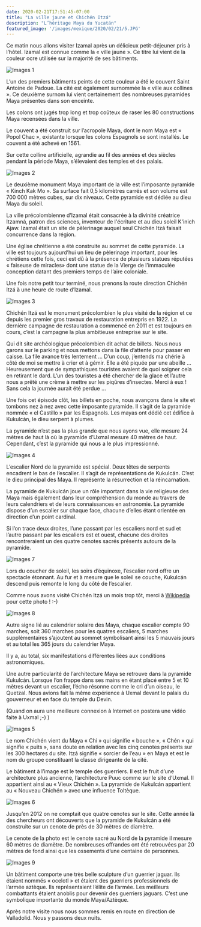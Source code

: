 ```yaml
---
date: 2020-02-21T17:51:45-07:00
title: "La ville jaune et Chichén Itzá"
description: "L’héritage Maya du Yucatán"
featured_image: '/images/mexique/2020/02/21/5.JPG'
---
```


Ce matin nous allons visiter Izamal après un délicieux petit-déjeuner pris à l’hôtel. Izamal est connue comme la « ville jaune ». Ce titre lui vient de la couleur ocre utilisée sur la majorité de ses bâtiments. 

![Images 1](/images/mexique/2020/02/21/1.JPG)

L’un des premiers bâtiments peints de cette couleur a été le couvent Saint Antoine de Padoue. La cité est également surnommée la « ville aux collines ». Ce deuxième surnom lui vient certainement des nombreuses pyramides Maya présentes dans son enceinte. 

Les colons ont jugés trop long et trop coûteux de raser les 80 constructions Maya recensées dans la ville. 

Le couvent a été construit sur l’acropole Maya, dont le nom Maya est « Popol Chac », existante lorsque les colons Espagnols se sont installés. Le couvent a été achevé en 1561.

Sur cette colline artificielle, agrandie au fil des années  et des siècles pendant la période Maya, s’élevaient des temples et des palais. 

![Images 2](/images/mexique/2020/02/21/2.JPG)

Le deuxième monument Maya important de la ville est l’imposante pyramide « Kinch Kak Mo ». Sa surface fait 0,5 kilomètres carrés et son volume est 700 000 mètres cubes, sur dix niveaux. Cette pyramide est dédiée au dieu Maya du soleil. 

La ville précolombienne d’Izamal était consacrée à la divinité créatrice Itzamná, patron des sciences, inventeur de l'écriture et au dieu soleil K'inich Ajaw. Izamal était un site de pèlerinage auquel seul Chichén Itzá faisait concurrence dans la région.

Une église chrétienne a été construite au sommet de cette pyramide. La ville est toujours aujourd’hui un lieu de pèlerinage important, pour les chrétiens cette fois, ceci est dû à la présence de plusieurs statues réputées « faiseuse de miracles» dont une statue de la Vierge de l’immaculée conception datant des premiers temps de l’aire coloniale. 

Une fois notre petit tour terminé, nous prenons la route direction Chichén Itzá à une heure de route d’Izamal. 

![Images 3](/images/mexique/2020/02/21/3.JPG)

Chichén Itzá est le monument précolombien le plus visité de la région et ce depuis les premier gros travaux de restauration entrepris en 1922. La dernière campagne de restauration a commencé en 2011 et est toujours en cours, c’est la campagne la plus ambitieuse entreprise sur le site. 

Qui dit site archéologique précolombien dit achat de billets. Nous nous garons sur le parking et nous mettons dans la file d’attente pour passer en caisse. La file avance très lentement ... D’un coup, j’entends ma chérie à côté de moi se mettre à crier et à gémir. Elle a été piquée par une abeille ... Heureusement que de sympathiques touristes avaient de quoi soigner cela en retirant le dard. L’un des touristes a été chercher de la glace et l’autre nous a prêté une crème à mettre sur les piqûres d’insectes. Merci à eux ! Sans cela la journée aurait été perdue ...

Une fois cet épisode clôt, les billets en poche, nous avançons dans le site et tombons nez à nez avec cette imposante pyramide. Il s’agit de la pyramide nommée « el Castillo » par les Espagnols. Les mayas ont dédié cet édifice à Kukulcán, le dieu serpent à plumes. 

La pyramide n’est pas la plus grande que nous ayons vue, elle mesure 24 mètres de haut là où la pyramide d’Uxmal mesure 40 mètres de haut. Cependant, c’est la pyramide qui nous a le plus impressionné. 

![Images 4](/images/mexique/2020/02/21/4.JPG)

L’escalier Nord de la pyramide est spécial. Deux têtes de serpents encadrent le bas de l’escalier. Il s’agit de représentations de Kukulcán. C’est le dieu principal des Maya. Il représente la résurrection et la réincarnation. 

La pyramide de Kukulcán joue un rôle important dans la vie religieuse des Maya mais également dans leur compréhension du monde au travers de leurs calendriers et de leurs connaissances en astronomie. La pyramide dispose d’un escalier sur chaque face, chacune d’elles étant orientée en direction d’un point cardinal. 

Si l’on trace deux droites, l’une passant par les escaliers nord et sud et l’autre passant par les escaliers est et ouest, chacune des droites rencontreraient un des quatre cenotes sacrés présents autours de la pyramide. 


![Images 7](/images/mexique/2020/02/21/7.JPG)

Lors du coucher de soleil, les soirs d’équinoxe, l’escalier nord offre un spectacle étonnant. Au fur et à mesure que le soleil se couche, Kukulcán descend puis remonte le long du côté de l’escalier. 

Comme nous avons visité Chichén Itzá un mois trop tôt, merci à [Wikipedia](https://fr.m.wikipedia.org/wiki/Fichier:ChichenItzaEquinox.jpg) pour cette photo ! :-)

![Images 8](/images/mexique/2020/02/21/8.JPG)

Autre signe lié au calendrier solaire des Maya, chaque escalier compte 90 marches, soit 360 marches pour les quatres escaliers, 5 marches supplémentaires s’ajoutent au sommet symbolisant ainsi les 5 mauvais jours et au total les 365 jours du calendrier Maya. 

Il y a, au total, six manifestations différentes liées aux conditions astronomiques.

Une autre particularité de l’architecture Maya se retrouve dans la pyramide Kukulcán. Lorsque l’on frappe dans ses mains en étant placé entre 5 et 10 mètres devant un escalier, l’écho résonne comme le cri d’un oiseau, le Quetzal. Nous avions fait la même expérience à Uxmal devant le palais du gouverneur et en face du temple du Devin. 

(Quand on aura une meilleure connexion à Internet on postera une vidéo faite à Uxmal ;-) )

![Images 5](/images/mexique/2020/02/21/5.JPG)

Le nom Chichén vient du Maya « Chi » qui signifie « bouche », « Chén » qui signifie « puits », sans doute en relation avec les cinq cenotes présents sur les 300 hectares du site. Itzá signifie « sorcier de l’eau » en Maya et est le nom du groupe constituant la classe dirigeante de la cité. 

Le bâtiment à l’image est le temple des guerriers. Il est le fruit d’une architecture plus ancienne, l’architecture Puuc comme sur le site d’Uxmal. Il appartient ainsi au « Vieux Chichén ». La pyramide de Kukulcán appartient au « Nouveau Chichén » avec une influence Toltèque. 

![Images 6](/images/mexique/2020/02/21/6.JPG)

Jusqu’en 2012 on ne comptait que quatre cenotes sur le site. Cette année là des chercheurs ont découverts que la pyramide de Kukulcán a été construite sur un cenote de près de 30 mètres de diamètre. 

Le cenote de la photo est le cenote sacré au Nord de la pyramide il mesure 60 mètres de diamètre. De nombreuses offrandes ont été retrouvées par 20 mètres de fond ainsi que les ossements d’une centaine de personnes. 

![Images 9](/images/mexique/2020/02/21/9.JPG)

Un bâtiment comporte une très belle sculpture d’un guerrier jaguar. Ils étaient nommés « ocelotl » et étaient des guerriers professionnels de l’armée aztèque. Ils représentaient l’élite de l’armée. Les meilleurs combattants étaient anoblis pour devenir des guerriers jaguars. C’est une symbolique importante du monde Maya/Aztèque. 

Après notre visite nous nous sommes remis en route en direction de Valladolid. Nous y passons deux nuits. 
